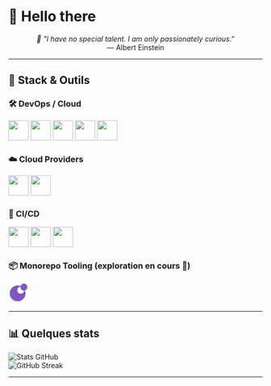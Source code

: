 # 👋 Hello there

<p align="center">
  <em>💬 "I have no special talent. I am only passionately curious."</em>  
  <br>
  — Albert Einstein
</p>

---

## 🚀 Stack & Outils
### 🛠️ DevOps / Cloud
<p align="left">
  <img src="https://cdn.jsdelivr.net/gh/devicons/devicon/icons/docker/docker-original.svg" width="40" height="40"/> 
  <img src="https://cdn.jsdelivr.net/gh/devicons/devicon/icons/kubernetes/kubernetes-plain.svg" width="40" height="40"/> 
  <img src="https://cdn.jsdelivr.net/gh/devicons/devicon/icons/terraform/terraform-original.svg" width="40" height="40"/> 
  <img src="https://cdn.jsdelivr.net/gh/devicons/devicon/icons/ansible/ansible-original.svg" width="40" height="40"/> 
  <img src="https://cdn.jsdelivr.net/gh/devicons/devicon/icons/traefikproxy/traefikproxy-original.svg" width="40" height="40"/> 

</p>


### ☁️ Cloud Providers
<p align="left">
  <img src="https://cdn.jsdelivr.net/gh/devicons/devicon/icons/amazonwebservices/amazonwebservices-original-wordmark.svg" width="40" height="40"/>
  <img src="https://cdn.jsdelivr.net/gh/devicons/devicon/icons/googlecloud/googlecloud-original.svg" width="40" height="40"/>

### 🔄 CI/CD
<p align="left">
  <img src="https://cdn.jsdelivr.net/gh/devicons/devicon/icons/github/github-original.svg" width="40" height="40"/>
  <img src="https://cdn.jsdelivr.net/gh/devicons/devicon/icons/gitlab/gitlab-original.svg" width="40" height="40"/>
  <img src="https://tekton.dev//favicons/favicon.ico" width="40" height="40"/>

</p>



### 📦 Monorepo Tooling (exploration en cours 🚧)
<p align="left">
  <img src="https://raw.githubusercontent.com/material-extensions/vscode-material-icon-theme/bd0b2f6e8b9f07ae50bb8aa4bdefa3172d24cf01/icons/moon.svg" width="40" height="40"/> <!-- ex: Moon -->
</p>

---

## 📊 Quelques stats
![Stats GitHub](https://github-readme-stats.vercel.app/api?username=Duc-LLR&show_icons=true&theme=tokyonight)  
![GitHub Streak](https://streak-stats.demolab.com?user=Duc-LLR&theme=tokyonight)

---

